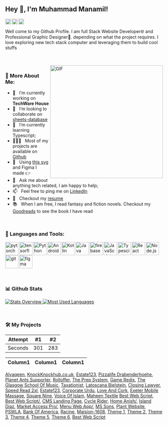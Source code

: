 ## Hey 👋, I'm Muhammad Manamil!
<a href='https://www.linkedin.com/in/rahul-jha98/'><img align='left' alt="linkedin" src="https://raw.githubusercontent.com/rahul-jha98/rahul-jha98/561d474902b59c7429ec22bb73e225696c27b202/assets/linkedin.svg" height='18px'/></a>
<a href='https://twitter.com/jharahul98/'><img align='left' alt="twitter" src="https://raw.githubusercontent.com/rahul-jha98/rahul-jha98/561d474902b59c7429ec22bb73e225696c27b202/assets/twitter.svg" height='18px'/></a>
<a href='https://www.kaggle.com/rahuljha98/'><img alt="kaggle" src="https://raw.githubusercontent.com/rahul-jha98/rahul-jha98/561d474902b59c7429ec22bb73e225696c27b202/assets/kaggle.svg" height='18px'/></a>

Well come to my Github Profile. I am full Stack Website Developer🌐 and Professional Graphic Designer🎨. depending on what the project requires. I love exploring new tech stack computer and leveraging them to build cool stuffs

<br/>
<br/>

<img align="right" alt="GIF" src="https://raw.githubusercontent.com/rahul-jha98/rahul-jha98/main/techstack.gif" width="360px"/>
  
### 🧐 More About Me:

- 🔭 &nbsp; I’m currently working on **TechWare House**
- 🤝 &nbsp; I’m looking to collaborate on [sheets-database](https://github.com/rahul-jha98/sheets-database)
- 🌱 &nbsp; I’m currently learning Typescript; 
- 👨🏻‍💻 &nbsp; Most of my projects are available on [Github](https://github.com/rahul-jha98?tab=repositories)
- 🎨 &nbsp; Using [this svg](https://storyset.com/illustration/javascript-frameworks/amico) and Figma I made 👉
- 💬 &nbsp; Ask me about anything tech related, I am happy to help;
- 📫 &nbsp; Feel free to ping me on [LinkedIn](https://www.linkedin.com/in/rahul-jha98/)
- 📝 &nbsp; Checkout my [resume](https://drive.google.com/file/d/1ZpR5pVBTnl_Qybq7GE3MGy1SB1JehVSE/view?usp=sharing)
- 📚 &nbsp; When I am free, I read fantasy and fiction novels. Checkout my [Goodreads](https://www.goodreads.com/rahul-jha98) to see the book I have read

<br>

### 🔨 Languages and Tools:
<a href="https://pytorch.org/" target="_blank"> <img align="left" src="https://raw.githubusercontent.com/rahul-jha98/github_readme_icons/main/language_and_tools/square/pytorch/pytorch.svg" alt="pytorch" height="42px"/> </a> 
<a href="https://www.tensorflow.org" target="_blank"> <img align="left" src="https://raw.githubusercontent.com/rahul-jha98/github_readme_icons/main/language_and_tools/square/tensorflow/tensorflow.svg" alt="tensorflow" height="42px"/> </a> 
<a href="https://www.python.org" target="_blank"><img align="left" alt="Python" height ="42px" src="https://raw.githubusercontent.com/rahul-jha98/github_readme_icons/main/language_and_tools/square/python/python.svg"></a>
<a href="https://developer.android.com" target="_blank"> <img align="left" alt="Android" height ="42px" src="https://raw.githubusercontent.com/rahul-jha98/github_readme_icons/main/language_and_tools/square/android/android.svg"> </a>
<a href="https://kotlinlang.org" target="_blank"><img align="left" alt="Kotlin" height ="42px" src="https://raw.githubusercontent.com/rahul-jha98/github_readme_icons/main/language_and_tools/square/kotlin/kotlin.svg"></a>
<a href="https://www.java.com" target="_blank"><img align="left" alt="Java" height ="42px" src="https://raw.githubusercontent.com/rahul-jha98/github_readme_icons/main/language_and_tools/square/java/java.svg"></a>
<a href="https://firebase.google.com/" target="_blank"> <img align="left" src="https://raw.githubusercontent.com/rahul-jha98/github_readme_icons/main/language_and_tools/square/firebase/firebase.svg" alt="firebase" height ="42px"/> </a>
<a href="https://developer.mozilla.org/en-US/docs/Web/JavaScript" target="_blank"> <img align="left" alt="JavaScript" height ="42px"  src="https://raw.githubusercontent.com/rahul-jha98/github_readme_icons/main/language_and_tools/square/javascript/javascript.svg"> </a>
<a href="https://www.typescriptlang.org/" target="_blank"><img align="left" alt="Typescirpt" height ="42px" src="https://raw.githubusercontent.com/rahul-jha98/github_readme_icons/main/language_and_tools/square/typescript/typescript.svg"></a>
<a href="https://reactjs.org/" target="_blank"> <img align="left" alt="React" height ="42px" src="https://raw.githubusercontent.com/rahul-jha98/github_readme_icons/main/language_and_tools/square/react/react.svg"></a>
<a href="https://nodejs.org" target="_blank"><img align="left" alt="Node.js" height ="42px" src="https://raw.githubusercontent.com/rahul-jha98/github_readme_icons/main/language_and_tools/square/node/node.svg"></a>
<a href="https://git-scm.com/" target="_blank"> <img src="https://raw.githubusercontent.com/rahul-jha98/github_readme_icons/main/language_and_tools/square/git-scm/git-scm.svg" align="left" alt="git" height='42px'/> </a>
<a href="https://www.figma.com/" target="_blank"> <img src="https://raw.githubusercontent.com/rahul-jha98/github_readme_icons/main/language_and_tools/square/figma/figma.svg" alt="figma" height='42px'/> </a>

<br>

### 📊 Github Stats
<a href='https://github.com/manamil-coder'>
  
![Stats Overview](https://github-readme-stats.vercel.app/api?username=manamil-coder&show_icons=false)
![Most Used Languages](https://github-readme-stats.vercel.app/api/top-langs/?username=manamil-coder&layout=compact)

</a>
<br>

### 🛠️ My Projects


| Attempt | #1  | #2  |
| ------- | --- | --- |
| Seconds | 301 | 283 |

<table width="100%">
    <thead width="100%">
        <tr width="100%">
            <th align="left">Column1</th>
            <th align="center">Column1</th>
            <th align="right">Column1</th>
        </tr>
    </thead>
</table>

<a href="http://alyaqeen.org/" target="_blank">Alyaqeen</a>, 
<a href="http://knockknockhub.co.uk" target="_blank">KnockKnockhub.co.uk</a>,
<a href="http://estate123.com/" target="_blank">Estate123</a>,
<a href="http://pizzalife-drabenderhoehe.de/" target="_blank">Pizzalife Drabenderhoehe</a>,
<a href="https://planetants-supporter.com/" target="_blank">Planet Ants Supporter</a>,
<a href="https://rolloffer.com/" target="_blank">Rolloffer</a>,
<a href="http://theprepsystem.com/" target="_blank">The Prep System</a>,
<a href="http://gameredix.com/" target="_blank">Game Redix</a>,
<a href="http://theglasgowschoolofmusic.co.uk/" target="_blank">The Glasgow School Of Music</a>,
<a href="http://taxationist.com/" target="_blank">Taxationist</a>,
<a href="http://latoscana-bielstein.de/" target="_blank">Latoscana Bielstein</a>,
<a href="https://closinglawyer.ca/" target="_blank">Closing Lawyer</a>,
<a href="https://speedread2xl.com/" target="_blank">Speed Read 2xl</a>,
<a href="https://estate123.my/" target="_blank">Estate123</a>,
<a href="https://www.corporateurdu.com/" target="_blank">Corporate Urdu</a>,
<a href="https://loveandcork.com/" target="_blank">Love And Cork</a>,
<a href="https://exetermobilemassage.co.uk/" target="_blank">Exeter Mobile Massage</a>,
<a href="https://www.squarenine.pk/" target="_blank">Square Nine</a>,
<a href="http://voiceofislam.skylite.com/index.php/login" target="_blank">Voice Of Islam</a>,
<a href="https://maheentex.com/" target="_blank">Maheen Textile</a>
<a href="http://207.180.236.232/~shakir/bestwebscript/" target="_blank">Best Web Script</a>,
<a href="http://207.180.236.232/~shakir/bestwebscript/" target="_blank">Best Web Script/</a>,
<a href="http://207.180.236.232/~shakir/cms-landing-page/" target="_blank">CMS Landing Page</a>,
<a href="http://207.180.236.232/~shakir/cycle-rider/" target="_blank">Cycle Rider</a>,
<a href="http://207.180.236.232/~shakir/home-anish/" target="_blank">Home Anish/</a>,
<a href="http://207.180.236.232/~shakir/island-diaz/" target="_blank">Island Diaz</a>,
<a href="http://207.180.236.232/~shakir/market-access-pro/" target="_blank">Market Access Pro/</a>,
<a href="http://207.180.236.232/~shakir/menu-webapp/" target="_blank">Menu Web App/</a>,
<a href="http://207.180.236.232/~shakir/mssons/" target="_blank">MS Sons</a>,
<a href="http://207.180.236.232/~shakir/plant-website" target="_blank">Plant Website</a>,
<a href="http://207.180.236.232/~skylite/pswla/" target="_blank">PSWLA</a>,
<a href="http://207.180.236.232/~shakir/bank-of-america/" target="_blank">Bank Of America</a>,
<a href="http://207.180.236.232/~shakir/racine/" target="_blank">Racine</a>,
<a href="http://207.180.236.232/~shakir/maision-1608/" target="_blank">Maision-1608</a>,
<a href="http://207.180.236.232/~shakir/theme-1/" target="_blank">Theme 1</a>,
<a href="http://207.180.236.232/~shakir/theme-2/" target="_blank">Theme 2</a>,
<a href="http://207.180.236.232/~shakir/theme-3/" target="_blank">Theme 3</a>,
<a href="http://207.180.236.232/~shakir/theme-4/" target="_blank">Theme 4</a>,
<a href="http://207.180.236.232/~shakir/theme-5/" target="_blank">Theme 5</a>,
<a href="http://207.180.236.232/~shakir/theme-6/" target="_blank">Theme 6</a>,
<a href="http://207.180.236.232/~shakir/bestwebscript/" target="_blank">Best Web Script</a>
